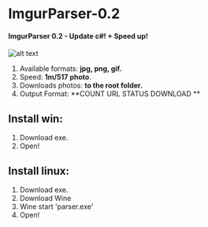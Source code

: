 # ImgurParser-0.2
#### ImgurParser 0.2 - Update c#! + Speed up!

![alt text](https://i.imgur.com/dOBjokJ.png)
1. Available formats: **jpg, png, gif.**
2. Speed: **1m/517 photo**.
3. Downloads photos: **to the root folder.**
4. Output Format: **COUNT URL STATUS DOWNLOAD **
## Install win:
1. Download exe.
2. Open!
## Install linux:
1. Download exe.
2. Download Wine
3. Wine start 'parser.exe'
4. Open!

